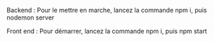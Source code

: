 Backend : 
Pour le mettre en marche, lancez la commande npm i, puis nodemon server

Front end :
Pour démarrer, lancez la commande npm i, puis npm start
